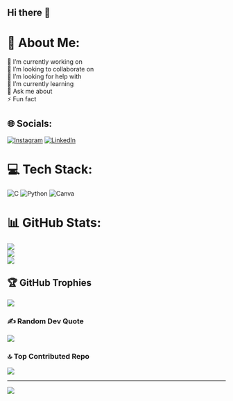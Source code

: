 ## Hi there 👋

# 💫 About Me:
🔭 I’m currently working on<br>👯 I’m looking to collaborate on<br>🤝 I’m looking for help with<br>🌱 I’m currently learning<br>💬 Ask me about<br>⚡ Fun fact


## 🌐 Socials:
[![Instagram](https://img.shields.io/badge/Instagram-%23E4405F.svg?logo=Instagram&logoColor=white)](https://instagram.com/jyoshna_varma17) [![LinkedIn](https://img.shields.io/badge/LinkedIn-%230077B5.svg?logo=linkedin&logoColor=white)](https://linkedin.com/in/JyoshnaVarma) 

# 💻 Tech Stack:
![C](https://img.shields.io/badge/c-%2300599C.svg?style=for-the-badge&logo=c&logoColor=white) ![Python](https://img.shields.io/badge/python-3670A0?style=for-the-badge&logo=python&logoColor=ffdd54) ![Canva](https://img.shields.io/badge/Canva-%2300C4CC.svg?style=for-the-badge&logo=Canva&logoColor=white)
# 📊 GitHub Stats:
![](https://github-readme-stats.vercel.app/api?username=JyoshnaVarma&theme=dark&hide_border=false&include_all_commits=false&count_private=false)<br/>
![](https://github-readme-streak-stats.herokuapp.com/?user=JyoshnaVarma&theme=dark&hide_border=false)<br/>
![](https://github-readme-stats.vercel.app/api/top-langs/?username=JyoshnaVarma&theme=dark&hide_border=false&include_all_commits=false&count_private=false&layout=compact)

## 🏆 GitHub Trophies
![](https://github-profile-trophy.vercel.app/?username=JyoshnaVarma&theme=radical&no-frame=false&no-bg=true&margin-w=4)

### ✍️ Random Dev Quote
![](https://quotes-github-readme.vercel.app/api?type=horizontal&theme=radical)

### 🔝 Top Contributed Repo
![](https://github-contributor-stats.vercel.app/api?username=JyoshnaVarma&limit=5&theme=dark&combine_all_yearly_contributions=true)

---
[![](https://visitcount.itsvg.in/api?id=JyoshnaVarma&icon=0&color=0)](https://visitcount.itsvg.in)

<!-- Proudly created with GPRM ( https://gprm.itsvg.in ) -->

